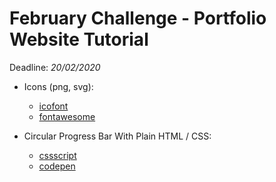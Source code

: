 # February Challenge - Portfolio Website Tutorial

Deadline: _20/02/2020_

- Icons (png, svg):
  - [icofont](https://icofont.com/icons)
  - [fontawesome](https://fontawesome.com/icons?d=gallery&m=free)

- Circular Progress Bar With Plain HTML / CSS:
  - [cssscript](https://www.cssscript.com/circular-progress-bar-plain-html-css/)
  - [codepen](https://codepen.io/search/pens?q=Radial+progress+bar)
